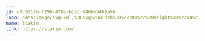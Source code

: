 ```yaml
---
id: c0c5218b-f296-478e-b1ec-046b65469a56
logo: data:image/svg+xml,%3Csvg%20width%3D%22200%22%20height%3D%2284%22%20viewBox%3D%220%200%20200%2084%22%20fill%3D%22none%22%20xmlns%3D%22http%3A%2F%2Fwww.w3.org%2F2000%2Fsvg%22%3E%0A%3Cpath%20d%3D%22M48.6234%2032.8912C49.1955%2032.9101%2049.7767%2032.9294%2050.3694%2032.9294C50.3694%2033.6179%2050.3694%2034.2298%2050.3313%2034.8035C50.3694%2035.951%2050.8267%2036.4482%2051.9701%2036.4864C53.9138%2036.5629%2055.7051%2037.0984%2057.344%2038.2076C57.6107%2038.3988%2058.1824%2038.5518%2058.4111%2038.3988C58.6779%2038.2459%2058.8303%2037.7486%2058.8303%2037.3661C58.8684%2034.2681%2055.6289%2031.017%2052.5037%2031.017C50.9298%2030.9915%2049.3728%2031%2047.8102%2031.0085C47.0268%2031.0127%2046.242%2031.017%2045.4529%2031.017C45.1861%2031.017%2044.8812%2031.017%2044.6144%2031.0935C41.3368%2031.8585%2038.5927%2034.727%2039.05%2039.0491C39.393%2042.1854%2042.3277%2044.8627%2045.7959%2045.054C46.9012%2045.1305%2047.511%2044.8245%2047.4728%2044.136C47.4392%2043.2251%2046.8125%2043.207%2046.1943%2043.1891C46.1117%2043.1867%2046.0292%2043.1843%2045.9484%2043.1798C45.7645%2043.1798%2045.5625%2043.1435%2045.3673%2043.1084C45.2793%2043.0925%2045.1928%2043.077%2045.1099%2043.0651C42.5945%2042.5679%2040.9175%2040.5025%2040.9175%2037.9781C40.9175%2035.5303%2042.6326%2033.2736%2045.0337%2032.9676C46.2044%2032.811%2047.3929%2032.8504%2048.6234%2032.8912Z%22%20fill%3D%22black%22%2F%3E%0A%3Cpath%20d%3D%22M130.609%2039.8306C130.075%2040.4256%20129.54%2041.0214%20128.995%2041.6117C128.966%2041.5971%20128.937%2041.5881%20128.912%2041.5804C128.872%2041.5679%20128.843%2041.5588%20128.843%2041.5352V33.1589C128.805%2032.1645%20128.233%2031.5525%20127.433%2031.5525C126.632%2031.5525%20126.022%2032.1645%20126.022%2033.1207V51.1737C126.022%2052.1681%20126.518%2052.7418%20127.394%2052.7418C128.271%2052.7801%20128.767%2052.2446%20128.805%2051.2119C128.83%2050.7274%20128.822%2050.243%20128.813%2049.7585C128.809%2049.5163%20128.805%2049.274%20128.805%2049.0318V44.4803C129.005%2044.5138%20129.176%2044.5327%20129.331%2044.5497C129.529%2044.5715%20129.701%2044.5903%20129.872%2044.6333C133.607%2045.3982%20135.855%2047.8461%20136.427%2051.8239C136.541%2052.7418%20137.037%2052.8183%20137.723%2052.7418C138.523%2052.6271%20139.095%2051.9004%20138.981%2051.0972C138.447%2047.2724%20136.389%2044.5568%20132.959%2042.8356C132.692%2042.7209%20132.425%2042.6061%20132.044%2042.4149L132.314%2042.1113C133.821%2040.4192%20135.296%2038.763%20136.77%2037.1749C137.266%2036.6395%20137.304%2036.104%20136.961%2035.5303C136.58%2034.9566%20135.97%2034.8418%20135.436%2035.1861C134.674%2035.6833%20133.912%2036.257%20133.302%2036.9072C132.375%2037.8609%20131.492%2038.8452%20130.609%2039.8306Z%22%20fill%3D%22black%22%2F%3E%0A%3Cpath%20d%3D%22M82.803%2031.6672C85.3565%2031.782%2087.5671%2032.5469%2089.0916%2034.7271C89.4346%2035.2243%2089.6632%2035.9127%2089.6251%2036.4865C89.5489%2037.4044%2088.6723%2037.7869%2087.8339%2037.3279C87.4527%2037.0984%2087.0335%2036.7542%2086.8429%2036.3335C85.6233%2034.1533%2081.8883%2033.8856%2080.097%2035.0713C78.2295%2036.2952%2078.2677%2038.9343%2080.3257%2039.8523C81.2395%2040.2664%2082.2672%2040.4975%2083.2679%2040.7225C83.561%2040.7885%2083.852%2040.8539%2084.137%2040.9232C84.4062%2040.9983%2084.6755%2041.0498%2084.9425%2041.1008C85.3557%2041.1798%2085.7633%2041.2578%2086.1569%2041.4204C89.2059%2042.5296%2090.4636%2044.0595%2090.1587%2047.8843C89.9681%2050.2175%2088.0244%2052.2446%2085.3565%2052.7418C83.489%2053.086%2081.6215%2053.0478%2079.8303%2052.3976C76.9718%2051.4031%2074.99%2048.5345%2075.1424%2045.5512C75.1805%2044.595%2075.676%2044.0213%2076.4764%2043.983C77.2767%2043.9448%2077.9246%2044.4803%2077.9246%2045.3982C77.9628%2049.5672%2081.1642%2050.6382%2084.3656%2050.2175C85.6615%2050.0262%2086.7286%2049.4907%2087.2241%2048.1903C87.9482%2046.3927%2087.2622%2044.595%2085.3947%2044.0213C84.4243%2043.7269%2083.4272%2043.5129%2082.435%2043.3C81.7515%2043.1534%2081.0704%2043.0072%2080.4019%2042.8356C78.6488%2042.3384%2077.0481%2041.5352%2076.362%2039.661C75.1805%2036.257%2076.5907%2033.1589%2080.1733%2032.1262C80.864%2031.9056%2081.6064%2031.8149%2082.3366%2031.7256C82.4928%2031.7065%2082.6486%2031.6874%2082.803%2031.6672Z%22%20fill%3D%22black%22%2F%3E%0A%3Cpath%20fill-rule%3D%22evenodd%22%20clip-rule%3D%22evenodd%22%20d%3D%22M118.095%2039.3168C118.113%2039.1896%20118.123%2039.0797%20118.132%2038.9748C118.142%2038.8588%20118.151%2038.7488%20118.171%2038.6284C118.286%2037.7869%20118.857%2037.2514%20119.62%2037.2514C120.382%2037.2897%20120.953%2037.8634%20120.992%2038.7049C121.017%2039.5194%20121.009%2040.317%20121%2041.1202C120.996%2041.5239%20120.992%2041.929%20120.992%2042.3384V48.4581C120.992%2049.0318%20121.106%2049.3378%20121.716%2049.4525C122.516%2049.6438%20122.935%2050.2557%20122.783%2051.0972C122.63%2051.9004%20121.868%2052.3594%20120.953%2052.2064C119.734%2052.0151%20118.895%2051.2502%20118.247%2050.141C117.371%2051.4032%20116.266%2052.2829%20114.779%2052.5124C111.616%2053.0478%20108.643%2051.4414%20107.576%2048.3816C106.661%2045.819%20106.699%2043.2181%20107.995%2040.6938C109.901%2036.9455%20115.503%2036.1805%20117.828%2039.1256C117.857%2039.2117%20117.907%2039.2332%20117.994%2039.2708C118.024%2039.2834%20118.057%2039.2977%20118.095%2039.3168ZM118.091%2044.2605C118.048%2043.913%20117.998%2043.501%20117.904%2043.1034C117.485%2041.4587%20116.037%2040.2348%20114.436%2040.12C112.454%2039.967%20110.968%2040.8085%20110.282%2042.6062C109.672%2044.1361%20109.672%2045.7425%20110.168%2047.2724C110.93%2049.6438%20113.75%2050.6765%20115.923%2049.4525C117.638%2048.4963%20118.095%2046.8899%20118.171%2044.8245C118.142%2044.676%20118.118%2044.4811%20118.091%2044.2605Z%22%20fill%3D%22black%22%2F%3E%0A%3Cpath%20d%3D%22M150.986%2039.6227C151.178%2039.4121%20151.331%2039.2337%20151.465%2039.0764C151.623%2038.891%20151.756%2038.7349%20151.901%2038.59C154.683%2036.1039%20159.561%2037.4426%20160.59%2041.0379C160.819%2041.8029%20160.933%2042.6061%20160.971%2043.371C161.01%2045.9336%20161.01%2048.458%20160.971%2051.0206C160.971%2052.168%20160.438%2052.7418%20159.523%2052.7418C158.647%2052.7418%20158.151%2052.168%20158.151%2051.0588V44.7479C158.151%2044.3655%20158.151%2043.983%20158.113%2043.6005C157.961%2041.4586%20156.932%2040.1964%20155.216%2040.1199C152.968%2040.0052%20151.329%2041.1526%20151.1%2043.2945C150.957%2044.586%20150.943%2045.899%20150.929%2047.2173L150.929%2047.2261C150.924%2047.6619%20150.919%2048.0982%20150.91%2048.5345C150.893%2048.9443%20150.898%2049.3541%20150.903%2049.7639C150.909%2050.3103%20150.915%2050.8567%20150.872%2051.4031C150.834%2052.168%20150.414%2052.7418%20149.576%2052.78C148.737%2052.8182%20148.28%2052.3593%20148.128%2051.5561C148.089%2051.2883%20148.089%2050.9823%20148.089%2050.7146V39.2402C148.089%2038.8578%20148.089%2038.3988%20148.318%2038.1693C148.661%2037.7868%20149.271%2037.3279%20149.652%2037.4043C150.045%2037.4702%20150.411%2037.9322%20150.723%2038.3279C150.774%2038.3921%20150.824%2038.4548%20150.872%2038.5135C150.96%2038.6245%20150.959%2038.8%20150.957%2039.0323C150.956%2039.2003%20150.954%2039.3981%20150.986%2039.6227Z%22%20fill%3D%22black%22%2F%3E%0A%3Cpath%20d%3D%22M102.621%2037.7486H99.0007V36.4482C99.0007%2035.2243%2099.0007%2033.962%2098.9245%2032.7381C98.8864%2031.9732%2098.3528%2031.5524%2097.5525%2031.5907C96.7902%2031.6289%2096.3329%2032.0497%2096.2567%2032.8529C96.2186%2033.2353%2096.2185%2033.6178%2096.2185%2034.0003V37.7868C95.7842%2037.7868%2095.3725%2037.7823%2094.9757%2037.7779C94.2237%2037.7695%2093.5251%2037.7618%2092.8265%2037.7868C92.0262%2037.8251%2091.4164%2038.2076%2091.3402%2039.0873C91.2639%2039.814%2091.95%2040.3494%2092.9028%2040.3877C93.665%2040.4259%2094.4654%2040.4259%2095.2657%2040.3877C95.9899%2040.3494%2096.2567%2040.5789%2096.2185%2041.3056C96.1804%2042.0132%2096.19%2042.7304%2096.1995%2043.4475C96.209%2044.1647%2096.2185%2044.8818%2096.1804%2045.5894C95.9899%2049.07%2098.6196%2052.3593%20102.469%2052.6653C103.917%2052.78%20104.756%2052.3593%20104.832%2051.3648C104.908%2050.4086%20104.336%2049.9879%20102.85%2049.8732C100.83%2049.7202%2099.2675%2048.5727%2099.1151%2046.8133C98.9838%2045.3644%2099.0153%2043.9154%2099.0476%2042.429C99.0622%2041.7575%2099.077%2041.078%2099.077%2040.3877H100.335C100.611%2040.3877%20100.887%2040.3901%20101.164%2040.3925C101.993%2040.3996%20102.822%2040.4068%20103.65%2040.3494C104.413%2040.3112%20104.832%2039.8522%20104.832%2039.0873C104.832%2038.3606%20104.451%2037.9398%20103.765%2037.8251C103.384%2037.7868%20103.003%2037.7486%20102.621%2037.7486Z%22%20fill%3D%22black%22%2F%3E%0A%3Cpath%20d%3D%22M49.3856%2050.9914C50.6408%2051.0405%2051.8375%2051.0873%2052.9992%2050.9059C55.5908%2050.4852%2057.1153%2048.2286%2057.001%2045.5512C56.8866%2043.1034%2054.9429%2041.1145%2052.4275%2040.8467C52.1607%2040.8085%2051.932%2040.8085%2051.6652%2040.8085C50.9792%2040.8085%2050.4075%2040.6172%2050.4456%2039.814C50.4837%2039.0873%2051.0173%2038.8961%2051.6652%2038.8961C53.3041%2038.8961%2054.8286%2039.3551%2056.1244%2040.3113C58.5254%2042.1089%2059.5164%2045.2835%2058.6398%2048.0756C57.7251%2050.9442%2055.0953%2052.9331%2052.0463%2052.9713C50.0645%2053.0096%2048.0446%2053.0096%2046.0627%2052.9713C42.6707%2052.9331%2040.1553%2050.9442%2039.2025%2047.7314C39.0881%2047.3871%2039.0119%2046.9664%2039.05%2046.6222C39.0881%2046.2397%2039.2025%2045.7042%2039.4693%2045.5512C39.6979%2045.3982%2040.2696%2045.5512%2040.5745%2045.7425C42.2134%2046.8134%2044.0046%2047.3871%2045.9484%2047.4636C47.0155%2047.5019%2047.4729%2047.9608%2047.5491%2049.07V50.9442C48.1762%2050.9442%2048.7876%2050.9681%2049.3856%2050.9914Z%22%20fill%3D%22black%22%2F%3E%0A%3Cpath%20d%3D%22M144.202%2050.9824C144.202%2052.1681%20143.707%2052.7418%20142.792%2052.7418C141.877%2052.7418%20141.382%2052.1681%20141.382%2050.9824V38.9726C141.382%2037.8252%20141.877%2037.2514%20142.83%2037.2514C143.707%2037.2897%20144.202%2037.8634%20144.202%2038.9344V50.9824Z%22%20fill%3D%22black%22%2F%3E%0A%3Cpath%20d%3D%22M144.659%2033.6179C144.659%2032.5087%20143.897%2031.7055%20142.754%2031.7055C141.687%2031.7055%20140.81%2032.5852%20140.848%2033.6179C140.848%2034.6123%20141.763%2035.492%20142.716%2035.5303C143.783%2035.5685%20144.659%2034.6888%20144.659%2033.6179Z%22%20fill%3D%22black%22%2F%3E%0A%3C%2Fsvg%3E%0A
name: Stakin
link: https://stakin.com/
---
```

